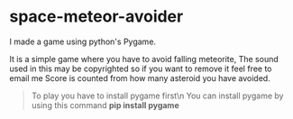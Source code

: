 # space-meteor-avoider
I made a game using python's Pygame. 

It is a simple game where you have to avoid falling meteorite, 
The sound used in this may be copyrighted so if you want to remove it feel free to email me
Score is counted from how many asteroid you have avoided.

>To play you have to install pygame first\n
>You can install pygame by using this command
__pip install pygame__
